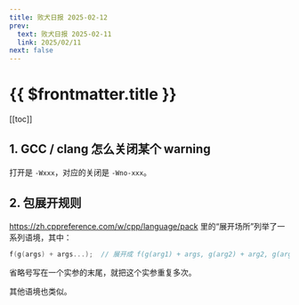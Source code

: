 ```yaml
---
title: 败犬日报 2025-02-12
prev:
  text: 败犬日报 2025-02-11
  link: 2025/02/11
next: false
---
```


# {{ $frontmatter.title }}

[[toc]]

## 1. GCC / clang 怎么关闭某个 warning

打开是 `-Wxxx`，对应的关闭是 `-Wno-xxx`。

## 2. 包展开规则

<https://zh.cppreference.com/w/cpp/language/pack> 里的“展开场所”列举了一系列语境，其中：

```cpp
f(g(args) + args...);  // 展开成 f(g(arg1) + args, g(arg2) + arg2, g(arg3) + arg3);
```

省略号写在一个实参的末尾，就把这个实参重复多次。

其他语境也类似。
